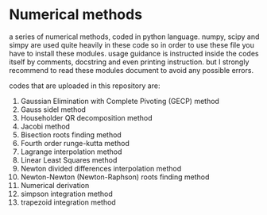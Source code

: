 # Numerical methods
a series of numerical methods, coded in python language. numpy, scipy and simpy are used quite heavily in these code so in order to use these file you have to install these modules. usage guidance is instructed inside the codes itself by comments, docstring and even printing instruction. but I strongly recommend to read these modules document to avoid any possible errors.

codes that are uploaded in this repository are:
1) Gaussian Elimination with Complete Pivoting (GECP) method
2) Gauss sidel method
3) Householder QR decomposition method
4) Jacobi method
5) Bisection roots finding method
6) Fourth order runge-kutta method
7) Lagrange interpolation method
8) Linear Least Squares method
9) Newton divided differences interpolation method
10) Newton-Newton (Newton-Raphson) roots finding method
11) Numerical derivation
12) simpson integration method
13) trapezoid integration method
